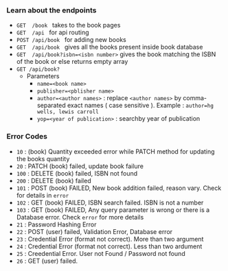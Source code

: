 ### Learn about the endpoints

- ```GET  /book ``` takes to the book pages
- ```GET  /api ``` for api routing
- ```POST /api/book ``` for adding new books
- ```GET  /api/book ``` gives all the books present inside book database
- ```GET  /api/book?isbn=<isbn number>``` gives the book matching the ISBN of the book or else returns empty array
- ```GET /api/book?``` 
    - Parameters 
        - ```name=<book name>```   
        - ```publisher=<pblisher name>```
        - ```author=<author names>``` :  replace ```<author names>``` by comma-separated exact names ( case sensitive ). Example :
        ``` author=hg wells, lewis carroll ```
        - ```yop=<year of publication>``` : searchby year of publication
        




### Error Codes 
- ```10```  : (book) Quantity exceeded error while PATCH method for updating the books quantity
- ```20```  : PATCH (book) failed, update book failure
- ```100``` : DELETE (book) failed, ISBN not found
- ```200``` : DELETE (book) failed
- ```101``` : POST (book) FAILED, New book addition failed, reason vary. Check for details in ```error```
- ```102``` : GET (book) FAILED, ISBN search failed. ISBN is not a number
- ```103``` : GET (book) FAILED, Any query parameter is wrong or there is a Database error. Check ```error``` for more details
- ```21```  : Password Hashing Error
- ```22```  : POST (user) failed, Validation Error, Database error
- ```23```  : Credential Error (format not correct). More than two argument
- ```24```  : Credential Error (format not correct). Less than two
ardument
- ```25```  : Creedential Error. User not Found / Password not found
- ```26```  : GET (user) failed.